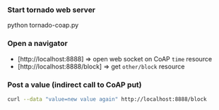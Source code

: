 ### Start tornado web server

python tornado-coap.py

### Open a navigator

* [http://localhost:8888] => open web socket on CoAP `time` resource
* [http://localhost:8888/block] => get `other/block` resource

### Post a value (indirect call to CoAP put)

```bash
curl --data "value=new value again" http://localhost:8888/block
```
